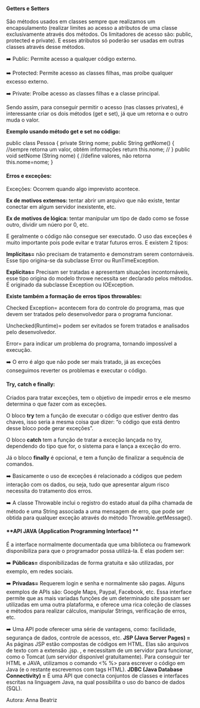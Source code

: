####                                            **Getters e Setters**  

São métodos usados em classes sempre que realizamos um encapsulamento (realizar limites ao acesso a atributos de uma classe exclusivamente através dos métodos. Os limitadores de acesso são: public, protected e private). E esses atributos só poderão ser usadas em outras classes através desse métodos.

:arrow_right: Public: Permite acesso a qualquer código externo.

:arrow_right: Protected: Permite acesso as classes filhas, mas proíbe qualquer excesso externo.

:arrow_right: Private: Proíbe acesso as classes filhas e a classe principal.

Sendo assim, para conseguir permitir o acesso (nas classes privates), é interessante criar
os dois métodos (get e set), já que um retorna e o outro muda o valor.

**Exemplo usando método get e set no código:**

public class Pessoa {
private String nome;
public String getNome() { //sempre retorna um valor, obtém informações
return this.nome; //
}
public void setNome (String nome) { //define valores, não retorna
this.nome=nome;
}

####                                               **Erros e exceções:**

Exceções: Ocorrem quando algo imprevisto acontece.

**Ex de motivos externos:** tentar abrir um arquivo que não existe, tentar conectar em
algum servidor inexistente, etc.

**Ex de motivos de lógica:** tentar manipular um tipo de dado como se fosse outro, dividir
um núero por 0, etc.

E geralmente o código não consegue ser executado. O uso das exceções é muito
importante pois pode evitar e tratar futuros erros. E existem 2 tipos:

**Implícitas=** não precisam de tratamento e demonstram serem contornáveis. Esse tipo
origina-se da subclasse Error ou RunTimeException.

**Explícitas=** Precisam ser tratadas e apresentam situações incontornáveis, esse tipo
origina do modelo throwe necessita ser declarado pelos métodos. É originado da
subclasse Exception ou IOException.

**Existe também a formação de erros tipos throwables:**

Checked Exception= acontecem fora do controle do programa, mas que devem ser
tratados pelo desenvolvedor para o programa funcionar.

Unchecked(Runtime)= podem ser evitados se forem tratados e analisados pelo
desenvolvedor.

Error= para indicar um problema do programa, tornando impossível a execução.

:arrow_right: O erro é algo que não pode ser mais tratado, já as exceções conseguimos reverter os
problemas e executar o código.

####                                         **Try, catch e finally:**

Criados para tratar exceções, tem o objetivo de impedir erros e ele mesmo determina o
que fazer com as exceções.

O bloco **try** tem a função de executar o código que estiver dentro das chaves, isso seria a
mesma coisa que dizer: “o código que está dentro desse bloco pode gerar exceções”.

O bloco **catch** tem a função de tratar a exceção lançada no try, dependendo do tipo que
for, o sistema para e lança a exceção do erro.

Já o bloco **finally** é opcional, e tem a função de finalizar a sequência de comandos.

:arrow_right: Basicamente o uso de exceções é relacionado a códigos que pedem interação com os
dados, ou seja, tudo que apresentar algum risco necessita do tratamento dos
erros.

:arrow_right: A classe Throwable inclui o registro do estado atual da pilha chamada de método e
uma String associada a uma mensagem de erro, que pode ser obtida para qualquer
exceção através do método Throwable.getMessage().

####                    **API JAVA (Application Programming Interface) **

 É a interface normalmente documentada que uma biblioteca ou framework disponibiliza para que o programador possa utilizá-la. E elas podem ser:

:arrow_right: **Públicas=** disponibilizadas de forma gratuita e são utilizadas, por exemplo, em redes
sociais.

:arrow_right: **Privadas=** Requerem login e senha e normalmente são pagas.
Alguns exemplos de APIs são: Google Maps, Paypal, Facebook, etc.
Essa interface permite que as mais variadas funções de um determinado site possam ser
utilizadas em uma outra plataforma, e oferece uma rica coleção de classes e métodos
para realizar cálculos, manipular Strings, verificação de erros, etc.

:arrow_right: Uma API pode oferecer uma série de vantagens, como: facilidade, segurança de
dados, controle de acessos, etc.
**JSP (Java Server Pages) =** As páginas JSP estão compostas de códigos em HTML. Elas são
arquivos de texto com a extensão .jsp. , e necessitam de um servidor para funcionar, como
o Tomcat (um servidor disponível gratuitamente). Para conseguir ter HTML e JAVA,
utilizamos o comando &lt;% %&gt; para escrever o código em Java (e o restante escrevemos com tags HTML).
**JDBC (Java Database Connectivity) =** É uma API que conecta conjuntos de classes e
interfaces escritas na linguagem Java, na qual possibilita o uso do banco de dados (SQL).



Autora: Anna Beatriz
